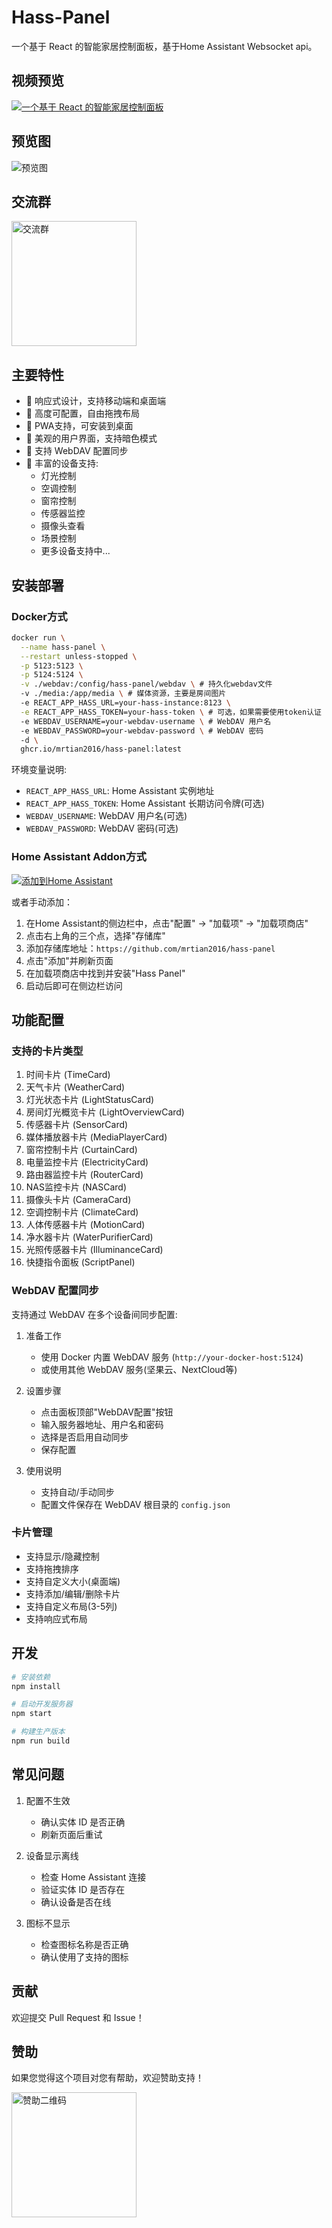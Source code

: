 # Hass-Panel

一个基于 React 的智能家居控制面板，基于Home Assistant Websocket api。

## 视频预览
[![一个基于 React 的智能家居控制面板]( https://i.imgur.com/PpbbnAS.png )](https://www.bilibili.com/video/BV1yxfaYHE5A/?share_source=copy_web&vd_source=3ef738469d1538347bdba19ea015dbd7)

## 预览图
![预览图](https://i.imgur.com/ZV71KM8.jpeg)

## 交流群

<img src="https://i.imgur.com/NUpsXUl.jpeg" width="200" alt="交流群" />

## 主要特性

- 📱 响应式设计，支持移动端和桌面端
- 🔧 高度可配置，自由拖拽布局
- 🚀 PWA支持，可安装到桌面
- 🎨 美观的用户界面，支持暗色模式
- 💾 支持 WebDAV 配置同步
- 🔌 丰富的设备支持:
  - 灯光控制
  - 空调控制
  - 窗帘控制
  - 传感器监控
  - 摄像头查看
  - 场景控制
  - 更多设备支持中...

## 安装部署

### Docker方式
```bash
docker run \
  --name hass-panel \
  --restart unless-stopped \
  -p 5123:5123 \
  -p 5124:5124 \
  -v ./webdav:/config/hass-panel/webdav \ # 持久化webdav文件
  -v ./media:/app/media \ # 媒体资源，主要是房间图片
  -e REACT_APP_HASS_URL=your-hass-instance:8123 \
  -e REACT_APP_HASS_TOKEN=your-hass-token \ # 可选，如果需要使用token认证
  -e WEBDAV_USERNAME=your-webdav-username \ # WebDAV 用户名
  -e WEBDAV_PASSWORD=your-webdav-password \ # WebDAV 密码
  -d \
  ghcr.io/mrtian2016/hass-panel:latest
```

环境变量说明:
- `REACT_APP_HASS_URL`: Home Assistant 实例地址
- `REACT_APP_HASS_TOKEN`: Home Assistant 长期访问令牌(可选)
- `WEBDAV_USERNAME`: WebDAV 用户名(可选)
- `WEBDAV_PASSWORD`: WebDAV 密码(可选)

### Home Assistant Addon方式

[![添加到Home Assistant](https://my.home-assistant.io/badges/supervisor_add_addon_repository.svg)](https://my.home-assistant.io/redirect/supervisor_add_addon_repository/?repository_url=https%3A%2F%2Fgithub.com%2Fmrtian2016%2Fhass-panel)

或者手动添加：

1. 在Home Assistant的侧边栏中，点击"配置" -> "加载项" -> "加载项商店"
2. 点击右上角的三个点，选择"存储库"
3. 添加存储库地址：`https://github.com/mrtian2016/hass-panel`
4. 点击"添加"并刷新页面
5. 在加载项商店中找到并安装"Hass Panel"
6. 启动后即可在侧边栏访问

## 功能配置

### 支持的卡片类型

1. 时间卡片 (TimeCard)
2. 天气卡片 (WeatherCard) 
3. 灯光状态卡片 (LightStatusCard)
4. 房间灯光概览卡片 (LightOverviewCard)
5. 传感器卡片 (SensorCard)
6. 媒体播放器卡片 (MediaPlayerCard)
7. 窗帘控制卡片 (CurtainCard)
8. 电量监控卡片 (ElectricityCard)
9. 路由器监控卡片 (RouterCard)
10. NAS监控卡片 (NASCard)
11. 摄像头卡片 (CameraCard)
12. 空调控制卡片 (ClimateCard)
13. 人体传感器卡片 (MotionCard)
14. 净水器卡片 (WaterPurifierCard)
15. 光照传感器卡片 (IlluminanceCard)
16. 快捷指令面板 (ScriptPanel)

### WebDAV 配置同步

支持通过 WebDAV 在多个设备间同步配置:

1. 准备工作
   - 使用 Docker 内置 WebDAV 服务 (`http://your-docker-host:5124`)
   - 或使用其他 WebDAV 服务(坚果云、NextCloud等)

2. 设置步骤
   - 点击面板顶部"WebDAV配置"按钮
   - 输入服务器地址、用户名和密码
   - 选择是否启用自动同步
   - 保存配置

3. 使用说明
   - 支持自动/手动同步
   - 配置文件保存在 WebDAV 根目录的 `config.json`

### 卡片管理

- 支持显示/隐藏控制
- 支持拖拽排序
- 支持自定义大小(桌面端)
- 支持添加/编辑/删除卡片
- 支持自定义布局(3-5列)
- 支持响应式布局

## 开发

```bash
# 安装依赖
npm install

# 启动开发服务器
npm start

# 构建生产版本
npm run build
```

## 常见问题

1. 配置不生效
   - 确认实体 ID 是否正确
   - 刷新页面后重试

2. 设备显示离线
   - 检查 Home Assistant 连接
   - 验证实体 ID 是否存在
   - 确认设备是否在线

3. 图标不显示
   - 检查图标名称是否正确
   - 确认使用了支持的图标

## 贡献

欢迎提交 Pull Request 和 Issue！

## 赞助

如果您觉得这个项目对您有帮助，欢迎赞助支持！

<img src="https://i.imgur.com/qYhxNZx.jpeg" width="200" alt="赞助二维码" />


